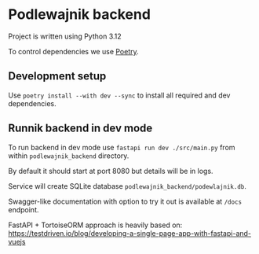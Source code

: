 # Podlewajnik backend

Project is written using Python 3.12

To control dependencies we use [Poetry](https://python-poetry.org/).

## Development setup

Use `poetry install --with dev --sync` to install all required and dev dependencies.

## Runnik backend in dev mode

To run backend in dev mode use `fastapi run dev ./src/main.py` from within `podlewajnik_backend` directory.

By default it should start at port 8080 but details will be in logs.

Service will create SQLite database `podlewajnik_backend/podewlajnik.db`.

Swagger-like documentation with option to try it out is available at `/docs` endpoint.

FastAPI + TortoiseORM approach is heavily based on: https://testdriven.io/blog/developing-a-single-page-app-with-fastapi-and-vuejs
